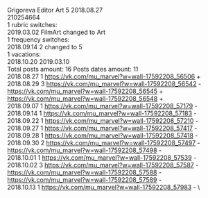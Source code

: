 Grigoreva	Editor Art 5 2018.08.27\
210254664\
1 rubric switches:\
2019.03.02 FilmArt changed to Art \
1 frequency switches:\
2018.09.14 2 changed to 5 \
1 vacations:\
2018.10.20 2019.03.10 \
Total posts amount: 16	Posts dates amount: 11\
2018.08.27 1 https://vk.com/mu_marvel?w=wall-17592208_56506 + \
2018.08.29 3 https://vk.com/mu_marvel?w=wall-17592208_56542 - https://vk.com/mu_marvel?w=wall-17592208_56545 + https://vk.com/mu_marvel?w=wall-17592208_56548 + \
2018.09.07 1 https://vk.com/mu_marvel?w=wall-17592208_57179 - \
2018.09.14 1 https://vk.com/mu_marvel?w=wall-17592208_57183 - \
2018.09.22 1 https://vk.com/mu_marvel?w=wall-17592208_57210 - \
2018.09.27 1 https://vk.com/mu_marvel?w=wall-17592208_57417 - \
2018.09.28 1 https://vk.com/mu_marvel?w=wall-17592208_57418 - \
2018.09.30 2 https://vk.com/mu_marvel?w=wall-17592208_57497 - https://vk.com/mu_marvel?w=wall-17592208_57498 - \
2018.10.01 1 https://vk.com/mu_marvel?w=wall-17592208_57539 - \
2018.10.02 3 https://vk.com/mu_marvel?w=wall-17592208_57587 - https://vk.com/mu_marvel?w=wall-17592208_57588 - https://vk.com/mu_marvel?w=wall-17592208_57589 - \
2018.10.13 1 https://vk.com/mu_marvel?w=wall-17592208_57983 - \
